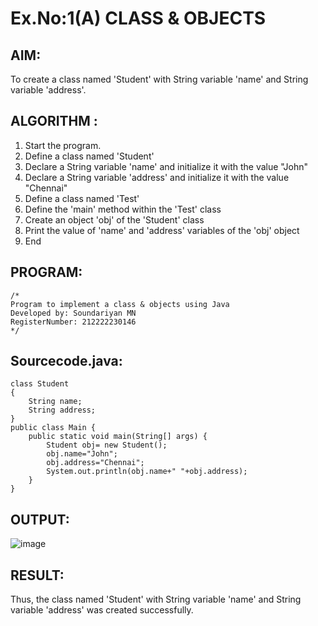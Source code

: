 # Ex.No:1(A) CLASS & OBJECTS

## AIM:
To create a class named 'Student' with String variable 'name' and String variable 'address'.

## ALGORITHM :
1.	Start the program.
2.	Define a class named 'Student'
3.	Declare a String variable 'name' and initialize it with the value "John"
4.	Declare a String variable 'address' and initialize it with the value "Chennai"
5.	Define a class named 'Test'
6.	Define the 'main' method within the 'Test' class
7.	Create an object 'obj' of the 'Student' class
8.	Print the value of 'name' and 'address' variables of the 'obj' object
9.	End

## PROGRAM:
 ```
/*
Program to implement a class & objects using Java
Developed by: Soundariyan MN
RegisterNumber: 212222230146
*/
```

## Sourcecode.java:
```
class Student
{
    String name;
    String address;
}
public class Main {
    public static void main(String[] args) {
        Student obj= new Student();        
        obj.name="John";
        obj.address="Chennai";
        System.out.println(obj.name+" "+obj.address);
    }
}
```

## OUTPUT:

![image](https://github.com/user-attachments/assets/09298285-9088-4710-a523-a8f04a927e38)

## RESULT:
Thus, the class named 'Student' with String variable 'name' and String variable 'address' was created successfully.
